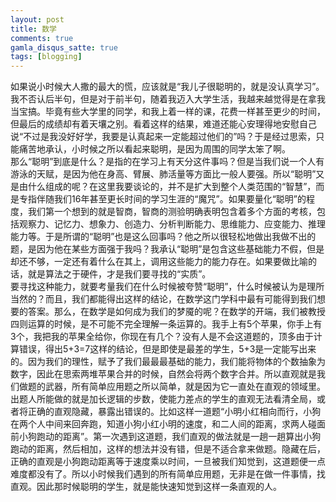 ```yaml
---
layout: post
title: 数学
comments: true
gamla_disqus_satte: true
tags: [blogging]
---
```

如果说小时候大人撒的最大的慌，应该就是“我儿子很聪明的，就是没认真学习”。我不否认后半句，但是对于前半句，随着我迈入大学生活，我越来越觉得是在拿我当宝搞。毕竟有些大学里的同学，和我上着一样的课，花费一样甚至更少的时间，但最后的成绩却有着天壤之别。看着这样的结果，难道还能心安理得地安慰自己说“不过是我没好好学，我要是认真起来一定能超过他们的”吗？于是经过思索，只能痛苦地承认，小时候之所以看起来聪明，是因为周围的同学太笨了啊。<br>
那么“聪明”到底是什么？是指的在学习上有天分这件事吗？但是当我们说一个人有游泳的天赋，是因为他在身高、臂展、肺活量等方面比一般人要强。所以“聪明”又是由什么组成的呢？在这里我要谈论的，并不是扩大到整个人类范围的“智慧”，而是专指伴随我们16年甚至更长时间的学习生涯的“魔咒”。如果要量化“聪明”的程度，我们第一个想到的就是智商，智商的测验明确表明包含着多个方面的考核，包括观察力、记忆力、想象力、创造力、分析判断能力、思维能力、应变能力、推理能力等。于是所谓的“聪明”也是这么回事吗？他之所以很轻松地做出我做不出的题，是因为他在某些方面强于我吗？我承认“聪明”是包含这些基础能力不假，但是却还不够，一定还有着什么在其上，调用这些能力的能力存在。如果要做比喻的话，就是算法之于硬件，才是我们要寻找的“实质”。<br>
要寻找这种能力，就要考量我们在什么时候被夸赞“聪明”，什么时候被认为是理所当然的？而且，我们都能得出这样的结论，在数学这门学科中最有可能得到我们想要的答案。那么，在数学是如何成为我们的梦魇的呢？在数学的开端，我们被教授四则运算的时候，是不可能不完全理解一条运算的。我手上有5个苹果，你手上有3个，我把我的苹果全给你，你现在有几个？没有人是不会这道题的，顶多由于计算错误，得出5+3=7这样的结论，但是即使是最差的学生，5+3是一定能写出来的。因为我们的理性，赋予了我们最最最基础的能力，我们能将物体的个数抽象为数字，因此在思索两堆苹果合并的时候，自然会将两个数字合并。所以直观就是我们做题的武器，所有简单应用题之所以简单，就是因为它一直处在直观的领域里。出题人所能做的就是加长逻辑的步数，使能力差点的学生的直观无法看清全局，或者将正确的直观隐藏，暴露出错误的。比如这样一道题“小明小红相向而行，小狗在两个人中间来回奔跑，知道小狗小红小明的速度，和二人间的距离，求两人碰面前小狗跑动的距离”。第一次遇到这道题，我们直观的做法就是一趟一趟算出小狗跑动的距离，然后相加，这样的想法并没有错，但是不适合拿来做题。隐藏在后，正确的直观是小狗跑动距离等于速度乘以时间，一旦被我们知觉到，这道题便一点难度都没有了。所以小时候我们遇到的所有简单应用题，无非是在做一件事情，找直观。因此那时候聪明的学生，就是能快速知觉到这样一条直观的人。<br>
